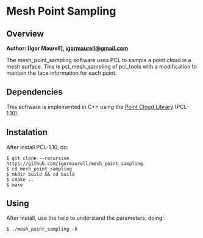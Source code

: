 # Mesh Point Sampling
## Overview
**Author: [Igor Maurell], igormaurell@gmail.com**

The mesh_point_sampling software uses PCL to sample a point cloud in a mesh surface. This is pcl_mesh_sampling of pcl_tools with a modification to mantain the face information for each point.

## Dependencies
This software is implemented in C++ using the [Point Cloud Library](https://pointclouds.org) (PCL-1.10).

## Instalation
After install PCL-1.10, do:
    
    $ git clone --recursive https://github.com/igormaurell/mesh_point_sampling
    $ cd mesh_point_sampling
    $ mkdir build && cd build
    $ cmake ..
    $ make

## Using
After install, use the help to understand the parameters, doing:
    
    $ ./mesh_point_sampling -h